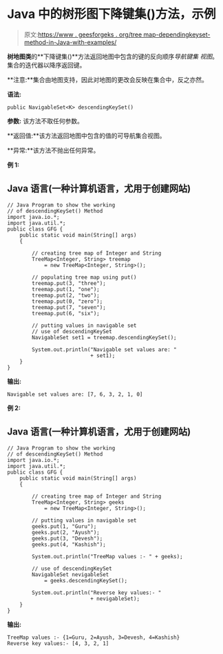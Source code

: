 # Java 中的树形图下降键集()方法，示例

> 原文:[https://www . geesforgeks . org/tree map-dependingkeyset-method-in-Java-with-examples/](https://www.geeksforgeeks.org/treemap-descendingkeyset-method-in-java-with-examples/)

**树地图类**的**下降键集()**方法返回地图中包含的键的反向顺序*导航键集* *视图*。集合的迭代器以降序返回键。

**注意:**集合由地图支持，因此对地图的更改会反映在集合中，反之亦然。

**语法:**

```
public NavigableSet<K> descendingKeySet()

```

**参数:** 该方法不取任何参数。

**返回值:**该方法返回地图中包含的值的可导航集合视图。

**异常:**该方法不抛出任何异常。

**例 1:**

## Java 语言(一种计算机语言，尤用于创建网站)

```
// Java Program to show the working
// of descendingKeySet() Method
import java.io.*;
import java.util.*;
public class GFG {
    public static void main(String[] args)
    {

        // creating tree map of Integer and String
        TreeMap<Integer, String> treemap
            = new TreeMap<Integer, String>();

        // populating tree map using put()
        treemap.put(3, "three");
        treemap.put(1, "one");
        treemap.put(2, "two");
        treemap.put(0, "zero");
        treemap.put(7, "seven");
        treemap.put(6, "six");

        // putting values in navigable set
        // use of descendingKeySet
        NavigableSet set1 = treemap.descendingKeySet();

        System.out.println("Navigable set values are: "
                           + set1);
    }
}
```

**输出:**

```
Navigable set values are: [7, 6, 3, 2, 1, 0]

```

**例 2:**

## Java 语言(一种计算机语言，尤用于创建网站)

```
// Java Program to show the working
// of descendingKeySet() Method
import java.io.*;
import java.util.*;
public class GFG {
    public static void main(String[] args)
    {

        // creating tree map of Integer and String
        TreeMap<Integer, String> geeks
            = new TreeMap<Integer, String>();

        // putting values in navigable set
        geeks.put(1, "Guru");
        geeks.put(2, "Ayush");
        geeks.put(3, "Devesh");
        geeks.put(4, "Kashish");

        System.out.println("TreeMap values :- " + geeks);

        // use of descendingKeySet
        NavigableSet nevigableSet
            = geeks.descendingKeySet();

        System.out.println("Reverse key values:- "
                           + nevigableSet);
    }
}
```

**输出:**

```
TreeMap values :- {1=Guru, 2=Ayush, 3=Devesh, 4=Kashish}
Reverse key values:- [4, 3, 2, 1]

```